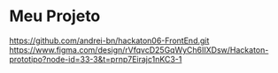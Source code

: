 # Meu Projeto
https://github.com/andrei-bn/hackaton06-FrontEnd.git
https://www.figma.com/design/rVfqvcD25GqWyCh6IIXDsw/Hackaton-prototipo?node-id=33-3&t=prnp7Eirajc1nKC3-1